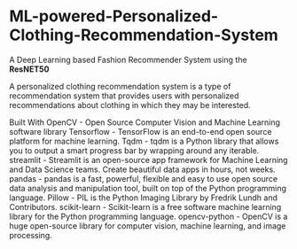 # ML-powered-Personalized-Clothing-Recommendation-System

A Deep Learning based Fashion Recommender System using the **ResNET50**

A personalized clothing recommendation system is a type of recommendation system that provides users with personalized recommendations about clothing in which they may be interested.

Built With
OpenCV - Open Source Computer Vision and Machine Learning software library
Tensorflow - TensorFlow is an end-to-end open source platform for machine learning.
Tqdm - tqdm is a Python library that allows you to output a smart progress bar by wrapping around any iterable.
streamlit - Streamlit is an open-source app framework for Machine Learning and Data Science teams. Create beautiful data apps in hours, not weeks.
pandas - pandas is a fast, powerful, flexible and easy to use open source data analysis and manipulation tool, built on top of the Python programming language.
Pillow - PIL is the Python Imaging Library by Fredrik Lundh and Contributors.
scikit-learn - Scikit-learn is a free software machine learning library for the Python programming language.
opencv-python - OpenCV is a huge open-source library for computer vision, machine learning, and image processing.
